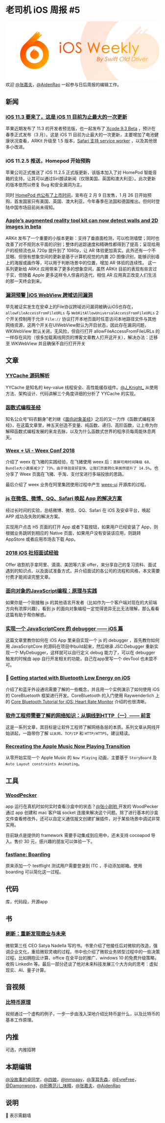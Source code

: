 # 老司机 iOS 周报 #5
![ios-weekly](../assets/ios-weekly.png)
欢迎 [@张嘉夫](https://weibo.com/2949394297)，[@AidenRao](https://weibo.com/AidenRao) 一起参与日后周报的编辑工作。

## 新闻

### [iOS 11.3 要来了，这是 iOS 11 目前为止最大的一次更新](https://www.apple.com/cn/newsroom/2018/01/apple-previews-ios-11-3)

苹果近期发布了 11.3 的开发者预览版，也一起发布了 [Xcode 9.3 Beta](https://developer.apple.com/news/?id=01242018d) ，预计在春季正式发布（3 月）。这是 iOS 11 目前为止最大的一次更新，主要增加了电池健康状况查看，ARKit 升级至 1.5 版本，[Safari 支持 service worker](https://developer.apple.com/library/content/releasenotes/General/WhatsNewInSafari/Articles/Safari_11_1.html#//apple_ref/doc/uid/TP40014305-CH14-SW1) ，以及其他很多小改进。

### iOS 11.2.5 推送，Homepod 开始预购

苹果公司正式推送了 iOS 11.2.5 正式版更新，该版本加入了对 HomePod 智能音箱的支持，让其可以通过Siri朗读新闻（仅限美国、英国和澳大利亚）。此次更新的版本依然以修复 Bug 和安全漏洞为主。

同时 [HomePod 也公布了上市时间](https://weibo.com/ttarticle/p/show?id=2309404199728781899741)，宣布在 2 月 9 日发售，1 月 26 日开始预购，首发国家只有美国、英国、澳大利亚。今年春季在法国和德国推出。但何时登陆中国市场目前尚未得知。

### [Apple’s augmented reality tool kit can now detect walls and 2D images in beta](https://techcrunch.com/2018/01/24/apples-augmented-reality-tool-kit-can-now-detect-walls-and-2d-images-in-beta/)

ARKit 发布了一个重要的小版本更新：支持了垂直面检测，可以检测墙壁；同时也改善了对不规则水平面的识别；整体的追踪速度和精确性都得到了提高；呈现给用户的视频流也从 720p 提升到了 1080p，让 AR 体验更加真实。此外还有一个不显眼、但很有想象空间的更新是基于计算机视觉的内置 2D 图像识别，能够识别墙上的海报或画作等，可以用于判断场景中的位置，增加 AR 体验的连续性。 这一系列更新给 ARKit 应用带来了更多的想象空间，虽然 ARKit 目前的表现有些言过于实，但随着 Apple 更多这样令人惊喜的迭代，相信 AR 应用真正改变人们生活的那一天终会到来。

### [漏洞预警 |iOS WebView 跨域访问漏洞](https://mp.weixin.qq.com/s/aRlxqxGw8etqep62qG4khA)

早先被证实发生在安卓上的File协议跨域访问漏洞被确认iOS也存在，`allowFileAccessFromFileURLs` 与 `WebKitAllowUniversalAccessFromFileURLs` 2个开关控制用于允许 `File://` 协议打开本地页面时任意访问本地路径文件与其他网络资源，这两个开关在UIWebView默认为开启状态，因此存在漏洞问题，WKWebView 默认关闭，无风险，但自行打开 allowFileAccessFromFileURLs 的一样存在风险（很多加载离线网页的博客文章教人打开这开关），解决办法：迁移至 WKWebView 并且确保不自行打开开关


## 文章

### [YYCache 源码解析](https://juejin.im/post/5a657a946fb9a01cb64ee761)

YYCache 是知名的 key-value 线程安全、高性能缓存组件。[@J_Knight_](https://weibo.com/u/1929625262) 从使用方法、架构设计、代码讲解三个角度详细的分析了 YYCache 的实现。


### [函数式编程圣经](https://mp.weixin.qq.com/s/0gErQ3tjDLZuD1bYOhi0mQ)

知名公众号“码农翻身”老刘继《[面向对象圣经](http://mp.weixin.qq.com/s?__biz=MzAxOTc0NzExNg==&mid=2665514215&idx=1&sn=d282846d39025925311d0c7edb327147&chksm=80d67ca4b7a1f5b2e993675df8313927b9c96cd6fe056ad7bc843d7fc4b6572b27fdbf508459&scene=21#wechat_redirect)》之后的又一力作《函数式编程圣经》，在这篇文章里，神五天创造不变量、纯函数、递归、高阶函数，让上帝为你解释函数式编程发展的来龙去脉，以及为什么函数式世界的程序员每周能休息两天。

### [Weex + Ui - Weex Conf 2018](https://zhuanlan.zhihu.com/p/33153760)

介绍了 weex 在飞猪的实践经验，在飞猪使用 weex 后：`首屏可用时间降级 68、Bundle大小直接减少了 73%，由于体验变好变快、让我们页面转化率居然提升了 14.5%`。也分享了 Weex 页面在飞猪、手淘、支付宝进行多端投放的思路。

最后介绍了 weex 业务在阿里集团使用过程中产生 [weex-ui](https://github.com/alibaba/weex-ui) 开源库的过程。

### [js 在微信、微博、QQ、Safari 唤起 App 的解决方案](https://segmentfault.com/a/1190000012940046)

经过长时间的实验，总结微博、微信、QQ、Safari 在 iOS 及安卓平台，唤起 APP 成功及失败的解决方案。

实现用户点击 H5 页面的打开 App 或者下载按钮，如果用户已经安装了 App，则根据业务跳转到相应的 Native 页面，如果用户没有安装该应用，则跳转 AppStore 或者应用市场去下载 App。

### [2018 iOS 社招面试经验](https://xiaozhuanlan.com/topic/4985160237)

Offer 收割机手拿阿里、滴滴、美团等六家 offer，来分享自己的复习资料、面试遇到的知识点、以及面试准备方式，并介绍面试的各公司的流程和风格，本文需要付费才能阅读完整文章。

### [面向对象的JavaScript编程：原理与实践](https://github.com/haitaoxin/jsoo)

如果你是一个刚接触 js 的其他语言开发者（比如作为一个客户端对现在的大前端方向有浓厚兴趣），看到 js 的面向对象编程一定觉得诡异无比无法理解，那么看看这篇有助于帮你解惑。


### [实现一个 JavaScriptCore 的 debugger —— iOS 篇](http://taobaofed.org/blog/2018/01/23/implement-javascriptcore-debugger-ios/)
这篇文章里教你如何在 iOS App 里亲自实现一个 js 的 debugger ，首先教你如何用 JavaScriptCore 的源码在项目中build起来，然后继承 JSC:Debugger 重新实现一个 MyDebugger，这样就可以自行定义 debug 能力了，可以在 debugger 触发的时候由 app 自行开发相关的功能，自己在app里写一个 devTool 也未尝不可。

### 🚧 [Getting started with Bluetooth Low Energy on iOS](https://codeburst.io/getting-started-with-bluetooth-low-energy-on-ios-ada3090fc9cc)

介绍了和蓝牙外设通讯需要了解的一些概念，并且用一个实例演示了如何使用 iOS 的 CoreBluetooth 框架进行开发。CoreBluetooth 的入门使用 Raywenderlich 上的 [Core Bluetooth Tutorial for iOS: Heart Rate Monitor](https://www.raywenderlich.com/177848/core-bluetooth-tutorial-for-ios-heart-rate-monitor) 介绍的也很清晰。

### [软件工程师需要了解的网络知识：从铜线到HTTP（一）—— 前言](https://lvwenhan.com/操作系统/485.html)

这是一系列文章，其目标是让软件工程师了解网络各层的本质。系列文章从网线开始讲起，一路带你了解 `以太网`、`TCP/IP` 和 `HTTP/HTTPS`，建议精读。

### [Recreating the Apple Music Now Playing Transition](https://www.raywenderlich.com/178798/recreating-the-apple-music-now-playing-transition)

从零开始实现一个 Apple Music 的 `Now Playing` 动画，主要基于 `StoryBoard` 及 `Auto Layout constraints Animating`。

## 工具

### [WoodPecker](http://www.woodpeck.cn/cnindex)

app 运行在真机时如何实时查看沙盒中的状态？[@张小刚哟 ](https://weibo.com/u/3127372955)开发的 WoodPecker 通过 app 创建和 mac 客户端 socket 连接来解决这个问题。除了进行基本的沙盒文件查看修改外，还可以自定义通信报文创建扩展插件，对于某些场景中调试非常实用。

目前缺点是提供的 framework 需要手动集成到应用中，还未支持 cocoapod 导入。售价 30 元，感兴趣的朋友可以体验一下。

### [fastlane: Boarding](https://github.com/fastlane/boarding#readme)

原来添加一个 testflight 测试用户需要登录到 ITC ，手动添加邮箱。使用 boarding 可以简化这一过程。

## 代码

库，代码段，开源app

## 书

### [刷新：重新发现商业与未来](https://www.amazon.cn/gp/product/B0788YKX2Y)

微软第三任 CEO Satya Nadella 写的书。书里介绍了他接任后对微软的改造，强调企业文化，重拾微软灵魂的过程。书中也介绍了微软业务转型过程中的一些决策过程，比如拥抱云计算、office 在全平台的推广、windows 10 的免费升级策略，收购 LinkedIn 等。最后一部分还谈了他对未来科技发展三个大方向的思考：虚拟现实、AI、量子计算。

## 音视频

### [比特币原理](https://www.youtube.com/watch?v=obRzfcvMshM&feature=youtu.be)

视频通过一个虚构的例子，一步一步由浅入深地介绍比特币是什么，以及比特币的基本工作原理。

## 内推

可选，内推招聘

## 本期编辑

[@没故事的卓同学](https://weibo.com/1926303682/profile)，[@四娘](https://kemchenj.github.io)，[@mmoaay](https://weibo.com/u/1302422271)，[@享耳先森](https://github.com/iblacksun)，[@EyreFree](https://weibo.com/eyrefree777)，[@Damonwong](https://weibo.com/damonone)，[@折腾范儿_味精](http://weibo.com/agvicking)，[@张嘉夫](https://weibo.com/2949394297)，[@AidenRao](https://weibo.com/AidenRao)

## 说明

🚧 表示需翻墙
